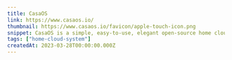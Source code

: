 ```yaml
---
title: CasaOS
link: https://www.casaos.io/
thumbnail: https://www.casaos.io/favicon/apple-touch-icon.png
snippet: CasaOS is a simple, easy-to-use, elegant open-source home cloud system
tags: ["home-cloud-system"]
createdAt: 2023-03-28T00:00:00.000Z
---
```

